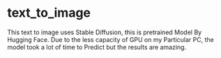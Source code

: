 # text_to_image

This text to image uses Stable Diffusion, this is pretrained Model By Hugging Face. Due to the less capacity of GPU on my Particular PC, the model took a lot of time to Predict but the results are amazing.
